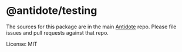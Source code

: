# @antidote/testing

The sources for this package are in the main [Antidote](https://github.com/synapse-wireless-labs/antidote) repo. Please file issues and pull requests against that repo.

License: MIT
